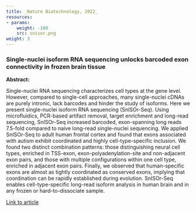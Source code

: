 ```yaml
---
title: _Nature Biotechnology, 2022_
resources:
- params:
    weight: -100
    src: snisor.png
weight: 3
---
```


### Single-nuclei isoform RNA sequencing unlocks barcoded exon connectivity in frozen brain tissue

**Abstract:**

Single-nuclei RNA sequencing characterizes cell types at the gene level. However, compared to single-cell approaches, many single-nuclei cDNAs are purely intronic, lack barcodes and hinder the study of isoforms. Here we present single-nuclei isoform RNA sequencing (SnISOr-Seq). Using microfluidics, PCR-based artifact removal, target enrichment and long-read sequencing, SnISOr-Seq increased barcoded, exon-spanning long reads 7.5-fold compared to naive long-read single-nuclei sequencing. We applied SnISOr-Seq to adult human frontal cortex and found that exons associated with autism exhibit coordinated and highly cell-type-specific inclusion. We found two distinct combination patterns: those distinguishing neural cell types, enriched in TSS-exon, exon-polyadenylation-site and non-adjacent exon pairs, and those with multiple configurations within one cell type, enriched in adjacent exon pairs. Finally, we observed that human-specific exons are almost as tightly coordinated as conserved exons, implying that coordination can be rapidly established during evolution. SnISOr-Seq enables cell-type-specific long-read isoform analysis in human brain and in any frozen or hard-to-dissociate sample.

[Link to article](https://www.nature.com/articles/s41587-022-01231-3)
